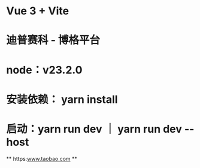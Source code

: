 # Vue 3 + Vite
# 迪普赛科 - 博格平台

# node：v23.2.0
# 安装依赖： yarn install
# 启动：yarn run dev ｜ yarn run dev --host
** https:www.taobao.com **
